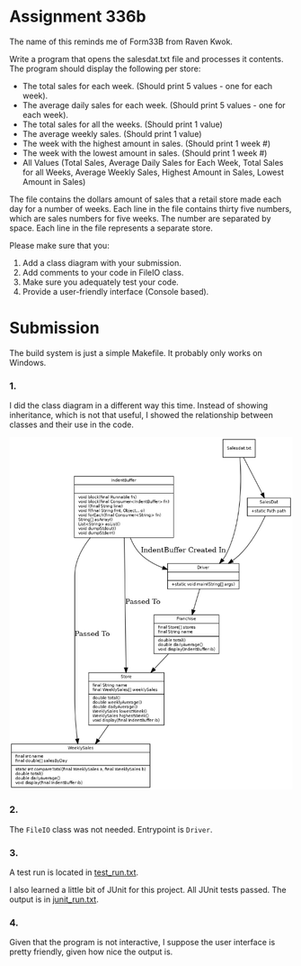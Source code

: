 # Assignment 336b

The name of this reminds me of Form33B from Raven Kwok.

Write a program that opens the salesdat.txt file and processes it contents.
The program should display the following per store:

- The total sales for each week. (Should print 5 values - one for each week).
- The average daily sales for each week. (Should print 5 values - one for each week).
- The total sales for all the weeks. (Should print 1 value)
- The average weekly sales. (Should print 1 value)
- The week with the highest amount in sales. (Should print 1 week #)
- The week with the lowest amount in sales. (Should print 1 week #)
- All Values (Total Sales, Average Daily Sales for Each Week, Total Sales for
all Weeks, Average Weekly Sales, Highest Amount in Sales, Lowest Amount in Sales)


The file contains the dollars amount of sales that a retail store made each day
for a number of weeks. Each line in the file contains thirty five numbers, which
are sales numbers for five weeks. The number are separated by space.
Each line in the file represents a separate store.

Please make sure that you:

1. Add a class diagram with your submission.
2. Add comments to your code in FileIO class.
3. Make sure you adequately test your code.
4. Provide a user-friendly interface (Console based).

# Submission

The build system is just a simple Makefile.
It probably only works on Windows.

### 1.

I did the class diagram in a different way this time.
Instead of showing inheritance, which is not that useful, I showed the
relationship between classes and their use in the code.

![](UML.png)

### 2.

The `FileIO` class was not needed. Entrypoint is `Driver`.

### 3.

A test run is located in [test_run.txt](test_run.txt).

I also learned a little bit of JUnit for this project. All JUnit tests passed.
The output is in [junit_run.txt](junit_run.txt).

### 4.

Given that the program is not interactive, I suppose the user interface is
pretty friendly, given how nice the output is.
